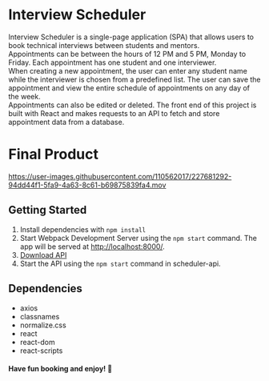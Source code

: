 # Interview Scheduler

Interview Scheduler is a single-page application (SPA) that allows users to book technical interviews between students and mentors.   
Appointments can be between the hours of 12 PM and 5 PM, Monday to Friday. Each appointment has one student and one interviewer.   
When creating a new appointment, the user can enter any student name while the interviewer is chosen from a predefined list. The user can save the appointment and view the entire schedule of appointments on any day of the week.   
Appointments can also be edited or deleted. The front end of this project is built with React and makes requests to an API to fetch and store appointment data from a database.

# Final Product

https://user-images.githubusercontent.com/110562017/227681292-94dd44f1-5fa9-4a63-8c61-b69875839fa4.mov

## Getting Started

1. Install dependencies with `npm install`
2. Start Webpack Development Server using the `npm start` command. The app will be served at <http://localhost:8000/>.
3. [Download API](https://github.com/brotherludi/scheduler-api)
4. Start the API using the `npm start` command in scheduler-api.

## Dependencies

- axios
- classnames
- normalize.css
- react
- react-dom
- react-scripts

#### Have fun booking and enjoy! 🎉